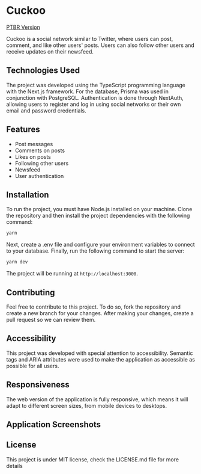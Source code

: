 # Cuckoo

[PTBR Version](./README.md)

Cuckoo is a social network similar to Twitter, where users can post, comment, and like other users' posts. Users can also follow other users and receive updates on their newsfeed.

## Technologies Used

The project was developed using the TypeScript programming language with the Next.js framework. For the database, Prisma was used in conjunction with PostgreSQL. Authentication is done through NextAuth, allowing users to register and log in using social networks or their own email and password credentials.

## Features

- Post messages
- Comments on posts
- Likes on posts
- Following other users
- Newsfeed
- User authentication

## Installation

To run the project, you must have Node.js installed on your machine. Clone the repository and then install the project dependencies with the following command:
```bash
yarn
```
Next, create a .env file and configure your environment variables to connect to your database. Finally, run the following command to start the server:
```bash
yarn dev
```
The project will be running at  `http://localhost:3000`.

## Contributing

Feel free to contribute to this project. To do so, fork the repository and create a new branch for your changes. After making your changes, create a pull request so we can review them.

## Accessibility

This project was developed with special attention to accessibility. Semantic tags and ARIA attributes were used to make the application as accessible as possible for all users.

## Responsiveness

The web version of the application is fully responsive, which means it will adapt to different screen sizes, from mobile devices to desktops.

## Application Screenshots

## License

This project is under MIT license, check the LICENSE.md file for more details


